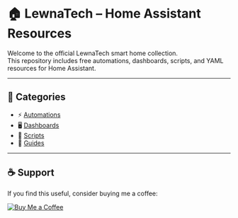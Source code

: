 # 🏠 LewnaTech – Home Assistant Resources

Welcome to the official LewnaTech smart home collection.  
This repository includes free automations, dashboards, scripts, and YAML resources for Home Assistant.

---

## 📁 Categories

- ⚡ [Automations](./automations)
- 🖥️ [Dashboards](./dashboards)
- 🧰 [Scripts](./scripts)
- 📘 [Guides](./guides)

---

## ☕ Support
If you find this useful, consider buying me a coffee:

[![Buy Me a Coffee](https://img.shields.io/badge/Buy%20me%20a%20coffee-Support%20LewnaTech-orange?style=for-the-badge&logo=ko-fi)](https://ko-fi.com/lewnatech)

